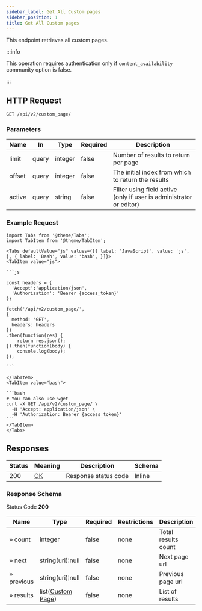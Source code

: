 ```yaml
---
sidebar_label: Get All Custom pages
sidebar_position: 1
title: Get All Custom pages
---
```


This endpoint retrieves all custom pages.


:::info

This operation requires authentication only if `content_availability` community option is false.

:::


## HTTP Request

`GET /api/v2/custom_page/`

### Parameters

| Name   | In    | Type    | Required | Description                                                         |
|--------|-------|---------|----------|---------------------------------------------------------------------|
| limit  | query | integer | false    | Number of results to return per page                                |
| offset | query | integer | false    | The initial index from which to return the results                  |
| active | query | string  | false    | Filter using field active (only if user is administrator or editor) |


### Example Request

````mdx-code-block
import Tabs from '@theme/Tabs';
import TabItem from '@theme/TabItem';

<Tabs defaultValue="js" values={[{ label: 'JavaScript', value: 'js', }, { label: 'Bash', value: 'bash', }]}>
<TabItem value="js">

```js

const headers = {
  'Accept':'application/json',
  'Authorization': 'Bearer {access_token}'
};

fetch('/api/v2/custom_page/',
{
  method: 'GET',
  headers: headers
})
.then(function(res) {
    return res.json();
}).then(function(body) {
    console.log(body);
});

```

</TabItem>
<TabItem value="bash">

```bash
# You can also use wget
curl -X GET /api/v2/custom_page/ \
  -H 'Accept: application/json' \
  -H 'Authorization: Bearer {access_token}'
```
</TabItem>
</Tabs>
````

## Responses

| Status | Meaning                                                 | Description          | Schema |
|--------|---------------------------------------------------------|----------------------|--------|
| 200    | [OK](https://tools.ietf.org/html/rfc7231#section-6.3.1) | Response status code | Inline |

### Response Schema

Status Code **200**

| Name       | Type                                                           | Required | Restrictions | Description         |
|------------|----------------------------------------------------------------|----------|--------------|---------------------|
| » count    | integer                                                        | false    | none         | Total results count |
| » next     | string(uri)¦null                                               | false    | none         | Next page url       |
| » previous | string(uri)¦null                                               | false    | none         | Previous page url   |
| » results  | list([Custom Page](/docs/apireference/v2/schemas/custom_page)) | false    | none         | List of results     |



